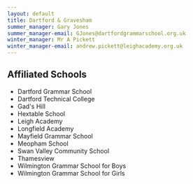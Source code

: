 ```yaml
---
layout: default
title: Dartford & Gravesham
summer_manager: Gary Jones
summer_manager-email: GJones@dartfordgrammarschool.org.uk
winter_manager: Mr A Pickett
winter_manager-email: andrew.pickett@leighacademy.org.uk
---
```


## Affiliated Schools

- Dartford Grammar School
- Dartford Technical College
- Gad's Hill
- Hextable School
- Leigh Academy
- Longfield Academy
- Mayfield Grammar School
- Meopham School
- Swan Valley Community School
- Thamesview
- Wilmington Grammar School for Boys
- Wilmington Grammar School for Girls